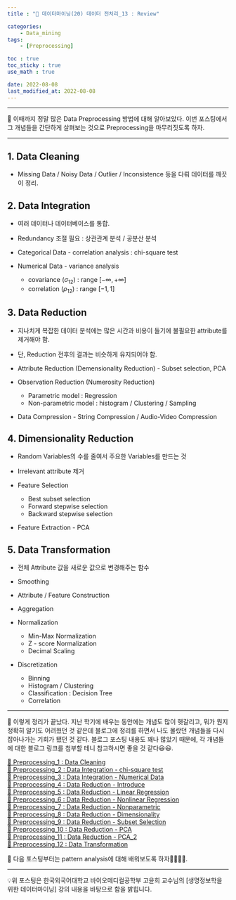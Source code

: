 ```yaml
---
title : "🧩 데이터마이닝(20) 데이터 전처리_13 : Review"

categories:
    - Data_mining
tags:
    - [Preprocessing]

toc : true
toc_sticky : true 
use_math : true  

date: 2022-08-08
last_modified_at: 2022-08-08 
---  
```

* * *  

🧩 이때까지 정말 많은 Data Preprocessing 방법에 대해 알아보았다. 이번 포스팅에서 그 개념들을 간단하게 살펴보는 것으로 Preprocessing을 마무리짓도록 하자.  

* * *  

## 1. Data Cleaning  

- Missing Data / Noisy Data / Outlier / Inconsistence 등을 다뤄 데이터를 깨끗이 <a>정리.</a><br>  

## 2. Data Integration  

- 여러 데이터나 데이터베이스를 <a>통합.</a>  
- <a>Redundancy</a> 조절 필요 : 상관관계 분석 / 공분산 분석<br>  

- <A>Categorical Data</a> - correlation analysis : chi-square test<br>  

- <a>Numerical Data</a> - variance analysis  
    - covariance ($σ_{12}$) : range [$-∞, +∞$]  
    - correlation ($ρ_{12}$) : range [$-1,1$]<br>  

## 3. Data Reduction  

- 지나치게 복잡한 데이터 분석에는 많은 시간과 비용이 들기에 불필요한 attribute를 <a>제거</a>해야 함.  
- 단, Reduction 전후의 결과는 비슷하게 유지되어야 함.<br>  

- <a>Attribute Reduction</a> (Demensionality Reduction) - Subset selection, PCA<br>  

- <a>Observation Reduction</a> (Numerosity Reduction)<br>  
    - Parametric model : Regression  
    - Non-parametric model : histogram / Clustering / Sampling<br>  

- <a>Data Compression</a> - String Compression / Audio-Video Compression<br>  

## 4. Dimensionality Reduction  
  
- Random Variables의 수를 줄여서 주요한 Variables를 만드는 것  
- Irrelevant attribute 제거<br>  

- <a>Feature Selection</a><br>  
    - Best subset selection  
    - Forward stepwise selection  
    - Backward stepwise selection<br>  

- <a>Feature Extraction</a> - PCA<br>  

## 5. Data Transformation  

- 전체 Attribute 값을 새로운 값으로 변경해주는 함수<br>  

- <a>Smoothing</a><br>  
- <a>Attribute / Feature Construction</a><br>  
- <a>Aggregation</a><br>  
- <a>Normalization</a><br>  
    - Min-Max Normalization  
    - Z - score Normalization  
    - Decimal Scaling<br>  
- <a>Discretization</a><br>  
    - Binning  
    - Histogram / Clustering  
    - Classification : Decision Tree  
    - Correlation<br>  

* * *  

🧩 이렇게 정리가 끝났다. 지난 학기에 배우는 동안에는 개념도 많이 헷갈리고, 뭐가 뭔지 정확히 알기도 어려웠던 것 같은데 블로그에 정리를 하면서 나도 몰랐던 개념들을 다시 잡아나가는 기회가 됐던 것 같다. 블로그 포스팅 내용도 꽤나 많았기 때문에, 각 개념들에 대한 블로그 링크를 첨부할 테니 참고하시면 좋을 것 같다😃😃.<br>  

[📝 Preprocessing_1 : Data Cleaning](https://nyamin9.github.io/data_mining/Data-Mining-Preprocessing-1/)  
[📝 Preprocessing_2 : Data Integration - chi-square test](https://nyamin9.github.io/data_mining/Data-Mining-Preprocessing-2/)  
[📝 Preprocessing_3 : Data Integration - Numerical Data](https://nyamin9.github.io/data_mining/Data-Mining-Preprocessing-3/)  
[📝 Preprocessing_4 : Data Reduction - Introduce](https://nyamin9.github.io/data_mining/Data-Mining-Preprocessing-4/)  
[📝 Preprocessing_5 : Data Reduction - Linear Regression](https://nyamin9.github.io/data_mining/Data-Mining-Preprocessing-5/)  
[📝 Preprocessing_6 : Data Reduction - Nonlinear Regression](https://nyamin9.github.io/data_mining/Data-Mining-Preprocessing-6/)  
[📝 Preprocessing_7 : Data Reduction - Nonparametric](https://nyamin9.github.io/data_mining/Data-Mining-Preprocessing-7/)  
[📝 Preprocessing_8 : Data Reduction - Dimensionality](https://nyamin9.github.io/data_mining/Data-Mining-Preprocessing-8/)  
[📝 Preprocessing_9 : Data Reduction - Subset Selection](https://nyamin9.github.io/data_mining/Data-Mining-Preprocessing-9/)  
[📝 Preprocessing_10 : Data Reduction - PCA](https://nyamin9.github.io/data_mining/Data-Mining-Preprocessing-10/)  
[📝 Preprocessing_11 : Data Reduction - PCA_2](https://nyamin9.github.io/data_mining/Data-Mining-Preprocessing-11/)  
[📝 Preprocessing_12 : Data Transformation](https://nyamin9.github.io/data_mining/Data-Mining-Preprocessing-12/)  

🧩 다음 포스팅부터는 pattern analysis에 대해 배워보도록 하자🏃‍♂️🏃‍♂️.  

* * *  

<div style="text-align: left">💡위 포스팅은 한국외국어대학교 바이오메디컬공학부 고윤희 교수님의 [생명정보학을 위한 데이터마이닝] 강의 내용을 바탕으로 함을 밝힙니다.</div>
